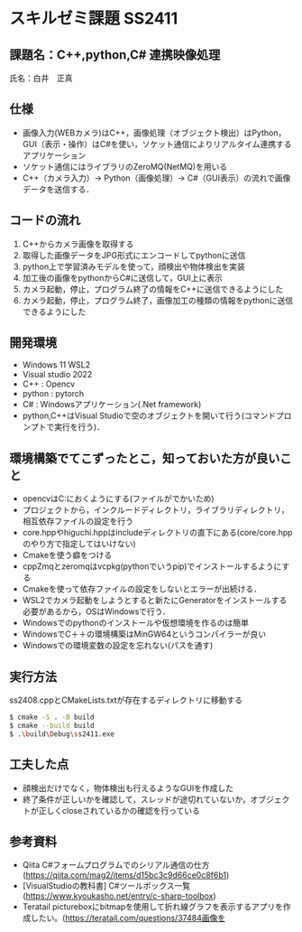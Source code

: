 # スキルゼミ課題 SS2411
## 課題名：C++,python,C# 連携映像処理
氏名：白井　正真

## 仕様
- 画像入力(WEBカメラ)はC++，画像処理（オブジェクト検出）はPython，GUI（表示・操作）はC#を使い，ソケット通信によりリアルタイム連携するアプリケーション
- ソケット通信にはライブラリのZeroMQ(NetMQ)を用いる
- C++（カメラ入力）→ Python（画像処理）→ C#（GUI表示）の流れで画像データを送信する．

## コードの流れ
1. C++からカメラ画像を取得する
2. 取得した画像データをJPG形式にエンコードしてpythonに送信
3. python上で学習済みモデルを使って，顔検出や物体検出を実装
4. 加工後の画像をpythonからC#に送信して，GUI上に表示
5. カメラ起動，停止，プログラム終了の情報をC++に送信できるようにした
6. カメラ起動，停止，プログラム終了，画像加工の種類の情報をpythonに送信できるようにした

## 開発環境
- Windows 11 WSL2
- Visual studio 2022
- C++ : Opencv
- python : pytorch
- C# : Windowsアプリケーション(.Net framework)
- python,C++はVisual Studioで空のオブジェクトを開いて行う(コマンドプロンプトで実行を行う)．

## 環境構築でてこずったとこ，知っておいた方が良いこと
- opencvはC:におくようにする(ファイルがでかいため)
- プロジェクトから，インクルードディレクトリ，ライブラリディレクトリ，相互依存ファイルの設定を行う
- core.hppやhiguchi.hppはincludeディレクトリの直下にある(core/core.hppのやり方で指定してはいけない)
- Cmakeを使う癖をつける
- cppZmqとzeromqはvcpkg(pythonでいうpip)でインストールするようにする
- Cmakeを使って依存ファイルの設定をしないとエラーが出続ける．
- WSL2でカメラ起動をしようとすると新たにGeneratorをインストールする必要があるから，OSはWindowsで行う．
- Windowsでのpythonのインストールや仮想環境を作るのは簡単
- WindowsでC＋＋の環境構築はMinGW64というコンパイラーが良い
- Windowsでの環境変数の設定を忘れない(パスを通す)

## 実行方法
ss2408.cppとCMakeLists.txtが存在するディレクトリに移動する
```bash
$ cmake -S . -B build
$ cmake --build build
$ .\build\Debug\ss2411.exe
```

## 工夫した点
- 顔検出だけでなく，物体検出も行えるようなGUIを作成した
- 終了条件が正しいかを確認して，スレッドが途切れていないか，オブジェクトが正しくcloseされているかの確認を行っている

## 参考資料
- Qiita C#フォームプログラムでのシリアル通信の仕方(https://qiita.com/mag2/items/d15bc3c9d66ce0c8f6b1)
- [VisualStudioの教科書] C#ツールボックス一覧 (https://www.kyoukasho.net/entry/c-sharp-toolbox)
- Teratail pictureboxにbitmapを使用して折れ線グラフを表示するアプリを作成したい。(https://teratail.com/questions/37484画像を
